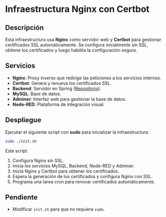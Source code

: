 # Infraestructura Nginx con Certbot

## Descripción
Esta infraestructura usa **Nginx** como servidor web y **Certbot** para gestionar certificados SSL automáticamente. Se configura inicialmente sin SSL, obtiene los certificados y luego habilita la configuración segura.

## Servicios
- **Nginx**: Proxy inverso que redirige las peticiones a los servicios internos.
- **Certbot**: Genera y renueva los certificados SSL.
- **Backend**: Servidor en Spring ([Repositorio](https://github.com/simonll4/FuelOps-backend)).
- **MySQL**: Base de datos.
- **Adminer**: Interfaz web para gestionar la base de datos.
- **Node-RED**: Plataforma de integración visual.

## Despliegue
Ejecutar el siguiente script con **sudo** para inicializar la infraestructura:

```bash
sudo ./init.sh
```

Este script:
1. Configura Nginx sin SSL.
2. Inicia los servicios MySQL, Backend, Node-RED y Adminer.
3. Inicia Nginx y Certbot para obtener los certificados.
4. Espera la generación de los certificados y configura Nginx con SSL.
5. Programa una tarea cron para renovar certificados automáticamente.

## Pendiente
- Modificar `init.sh` para que no requiera `sudo`.

